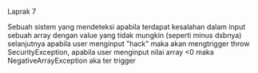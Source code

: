 Laprak 7

Sebuah sistem yang mendeteksi apabila terdapat kesalahan dalam input sebuah array dengan value yang tidak mungkin (seperti minus dsbnya) selanjutnya apabila user menginput "hack" maka akan mengtrigger throw SecurityException, apabila user menginput nilai array <0 maka NegativeArrayException aka ter trigger

